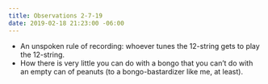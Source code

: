 ```yaml
---
title: Observations 2-7-19
date: 2019-02-18 21:23:00 -06:00
---
```


- An unspoken rule of recording: whoever tunes the 12-string gets to play the 12-string.
- How there is very little you can do with a bongo that you can’t do with an empty can of peanuts (to a bongo-bastardizer like me, at least).
